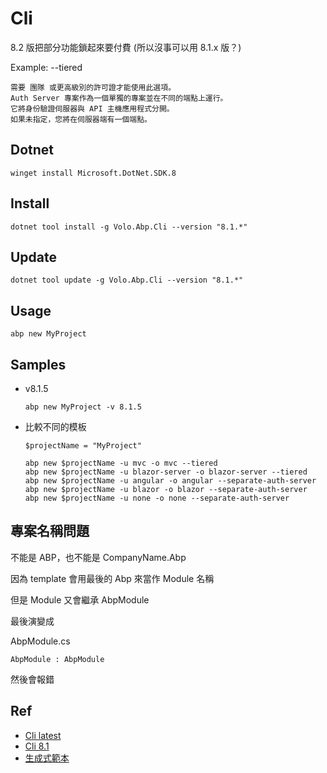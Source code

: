 # Cli

8.2 版把部分功能鎖起來要付費 (所以沒事可以用 8.1.x 版？)

Example: --tiered
```
需要 團隊 或更高級別的許可證才能使用此選項。
Auth Server 專案作為一個單獨的專案並在不同的端點上運行。
它將身份驗證伺服器與 API 主機應用程式分開。
如果未指定，您將在伺服器端有一個端點。 
```

## Dotnet

```Shell
winget install Microsoft.DotNet.SDK.8
```

## Install

```Shell
dotnet tool install -g Volo.Abp.Cli --version "8.1.*"
```

## Update

```Shell
dotnet tool update -g Volo.Abp.Cli --version "8.1.*"
```

## Usage

```Shell
abp new MyProject
```

## Samples
- v8.1.5
    ```Shell
    abp new MyProject -v 8.1.5
    ```
- 比較不同的模板
    ```Shell
    $projectName = "MyProject"
    
    abp new $projectName -u mvc -o mvc --tiered
    abp new $projectName -u blazor-server -o blazor-server --tiered
    abp new $projectName -u angular -o angular --separate-auth-server
    abp new $projectName -u blazor -o blazor --separate-auth-server
    abp new $projectName -u none -o none --separate-auth-server
    ```

## 專案名稱問題
不能是 ABP，也不能是 CompanyName.Abp

因為 template 會用最後的 Abp 來當作 Module 名稱

但是 Module 又會繼承 AbpModule

最後演變成

AbpModule.cs

`AbpModule : AbpModule`

然後會報錯

## Ref
- [Cli latest](https://docs.abp.io/en/abp/latest/CLI)
- [Cli 8.1](https://abp.io/docs/8.1/cli)
- [生成式範本](https://abp.io/get-started)
